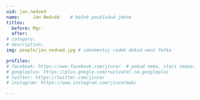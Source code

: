 ```yaml
---
uid: jan.nedved
name:     Jan Nedvěd  	# běžně používáné jméno
titles:
  before: Mgr.
  after: 
# category:
# description: 
img: people/jan_nedved.jpg # zakomentuj radek dokud není fotka

profiles:
# facebook: https://www.facebook.com/jincer  # pokud nema, staci smazat tuto radku
# googleplus: https://plus.google.com/+uzivatel.na.googleplus
# twitter: https://twitter.com/jincer
# instagram: https://www.instagram.com/jincermak/ 

---
```

